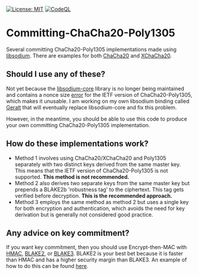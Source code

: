 [![License: MIT](https://img.shields.io/badge/License-MIT-blue.svg)](https://github.com/samuel-lucas6/Committing-ChaCha20-Poly1305/blob/main/LICENSE)
[![CodeQL](https://github.com/samuel-lucas6/Committing-ChaCha20-Poly1305/actions/workflows/codeql-analysis.yml/badge.svg)](https://github.com/samuel-lucas6/Committing-ChaCha20-Poly1305/actions)

# Committing-ChaCha20-Poly1305
Several committing ChaCha20-Poly1305 implementations made using [libsodium](https://doc.libsodium.org/). There are examples for both [ChaCha20](https://doc.libsodium.org/advanced/stream_ciphers/chacha20) and [XChaCha20](https://doc.libsodium.org/advanced/stream_ciphers/xchacha20).

## Should I use any of these?
Not yet because the [libsodium-core](https://github.com/tabrath/libsodium-core) library is no longer being maintained and contains a nonce size [error](https://github.com/tabrath/libsodium-core/blob/master/src/Sodium.Core/SecretAeadChaCha20Poly1305IETF.cs) for the IETF version of ChaCha20-Poly1305, which makes it unusable. I am working on my own libsodium binding called [Geralt](https://github.com/samuel-lucas6/Geralt) that will eventually replace libsodium-core and fix this problem.

However, in the meantime, you should be able to use this code to produce your own committing ChaCha20-Poly1305 implementation.

## How do these implementations work?
- Method 1 involves using ChaCha20/XChaCha20 and Poly1305 separately with two distinct keys derived from the same master key. This means that the IETF version of ChaCha20-Poly1305 is not supported. **This method is not recommended.**
- Method 2 also derives two separate keys from the same master key but prepends a BLAKE2b 'robustness tag' to the ciphertext. This tag gets verified before decryption. **This is the recommended approach.**
- Method 3 employs the same method as method 2 but uses a single key for both encryption and authentication, which avoids the need for key derivation but is generally not considered good practice.

## Any advice on key commitment?
If you want key commitment, then you should use Encrypt-then-MAC with [HMAC](https://tools.ietf.org/html/rfc2104), [BLAKE2](https://www.blake2.net/), or [BLAKE3](https://github.com/BLAKE3-team/BLAKE3). BLAKE2 is your best bet because it is faster than HMAC and has a higher security margin than BLAKE3. An example of how to do this can be found [here](https://github.com/samuel-lucas6/ChaCha20-BLAKE2b).
